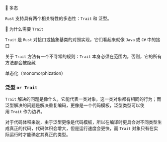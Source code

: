 🤔 多态

`Rust` 支持具有两个相关特性的多态性：`Trait` 和 泛型。


🤔 为什么需要 `Trait`

`Trait` 是 `Rust` 对接口或抽象基类的对照实现，它们看起来就像 `Java` 或 `C#` 中的接口


关于 `Trait` 方法有一个不寻常的规则：`Trait` 本身必须在范围内。否则，它的所有方法都会被隐藏


单态化（monomorphization）


### 泛型 `or Trait`

`Trait` 解决的问题是像什么，它能代表一类对象，这一类对象都有相同的行为；而泛型解决的问题是解决重复编码，更像是一个代码模板，泛型类型可以使用 `Trait` 作为边界。

对于代码体积来说，由于泛型更像是代码模板，所以在编译时更具会对不同类型生成真正的代码，代码体积会增大，但是运行速度会更快，而 `Trait` 对象只有在实际运行时才能确定其真正的类型。

